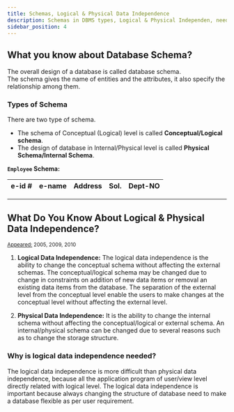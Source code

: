 ```yaml
---
title: Schemas, Logical & Physical Data Independence
description: Schemas in DBMS types, Logical & Physical Independen, needs
sidebar_position: 4
---
```


## What you know about Database Schema? 

The overall design of a database is called database schema.  
The schema gives the name of entities and the attributes, it also specify the relationship among them.

### Types of Schema

There are two type of schema.  
- The schema of Conceptual (Logical) level is called **Conceptual/Logical schema**.  
- The design of database in Internal/Physical level is called **Physical Schema/Internal Schema**.

**`Employee` Schema:**

| e-id # | e-name | Address | Sol. | Dept-NO |
|--------|--------|---------|------|---------|

---

## What Do You Know About Logical & Physical Data Independence?

<small><u>Appeared:</u> 2005, 2009, 2010</small>

1.  **Logical Data Independence:** The logical data independence is the ability to change the conceptual schema without affecting the external schemas. The conceptual/logical schema may be changed due to change in constraints on addition of new data items or removal an existing data items from the database. The separation of the external level from the conceptual level enable the users to make changes at the conceptual level without affecting the external level.

2.  **Physical Data Independence:** It is the ability to change the internal schema without affecting the conceptual/logical or external schema. An internal/physical schema can be changed due to several reasons such as to change the storage structure.


### Why is logical data independence needed?

The logical data independence is more difficult than physical data independence, because all the application program of user/view level directly related with logical level. The logical data independence is important because always changing the structure of database need to make a database flexible as per user requirement.